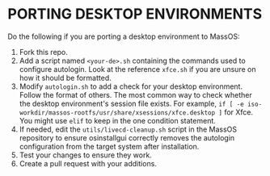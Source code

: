 # PORTING DESKTOP ENVIRONMENTS
Do the following if you are porting a desktop environment to MassOS:

1. Fork this repo.
2. Add a script named `<your-de>.sh` containing the commands used to configure autologin. Look at the reference `xfce.sh` if you are unsure on how it should be formatted.
3. Modify `autologin.sh` to add a check for your desktop environment. Follow the format of others. The most common way to check whether the desktop environment's session file exists. For example, `if [ -e iso-workdir/massos-rootfs/usr/share/xsessions/xfce.desktop ]` for Xfce. You might use `elif` to keep in the one condition statement.
4. If needed, edit the `utils/livecd-cleanup.sh` script in the MassOS repository to ensure osinstallgui correctly removes the autologin configuration from the target system after installation.
5. Test your changes to ensure they work.
6. Create a pull request with your additions.
